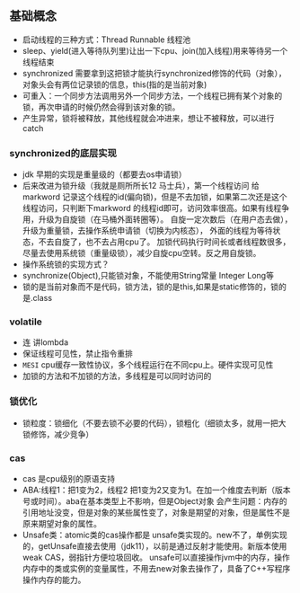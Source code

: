 ## 基础概念
* 启动线程的三种方式：Thread Runnable 线程池
* sleep、yield(进入等待队列里)让出一下cpu、join(加入线程)用来等待另一个线程结束
* synchronized 需要拿到这把锁才能执行synchronized修饰的代码（对象），
对象头会有两位记录锁的信息，this(指的是当前对象)
* 可重入：一个同步方法调用另外一个同步方法，一个线程已拥有某个对象的锁，再次申请的时候仍然会得到该对象的锁。
* 产生异常，锁将被释放，其他线程就会冲进来，想让不被释放，可以进行catch

### synchronized的底层实现  
* jdk 早期的实现是重量级的（都要去os申请锁）
* 后来改进为锁升级（我就是厕所所长12 马士兵），第一个线程访问 给markword
记录这个线程的id(偏向锁)，但是不去加锁，如果第二次还是这个线程访问，只判断下markword
的线程id即可，访问效率很高。如果有线程争用，升级为自旋锁（在马桶外面转圈等）。
自旋一定次数后（在用户态去做），升级为重量锁，去操作系统申请锁（切换为内核态），
外面的线程为等待状态，不去自旋了，也不去占用cpu了。
加锁代码执行时间长或者线程数很多，尽量去使用系统锁（重量级锁），减少自旋cpu空转。反之用自旋锁。
* 操作系统锁的实现方式？
* synchronize(Object),只能锁对象，不能使用String常量 Integer Long等
* 锁的是当前对象而不是代码，锁方法，锁的是this,如果是static修饰的，锁的是.class

### volatile  
* 连 讲lombda  
* 保证线程可见性，禁止指令重排
* `MESI` cpu缓存一致性协议，多个线程运行在不同cpu上。硬件实现可见性
* 加锁的方法和不加锁的方法，多线程是可以同时访问的  
### 锁优化
* 锁粒度：锁细化（不要去锁不必要的代码），锁粗化（细锁太多，就用一把大锁修饰，减少竞争）
### cas  
* cas 是cpu级别的原语支持
* ABA:线程1：把1变为2，线程2 把1变为2又变为1。在加一个维度去判断（版本号或时间）。aba在基本类型上不影响，但是Object对象 会产生问题：内存的引用地址没变，但是对象的某些属性变了，对象是期望的对象，但是属性不是原来期望对象的属性。
* Unsafe类：atomic类的cas操作都是 unsafe类实现的。new不了，单例实现的，getUnsafe直接去使用（jdk11），以前是通过反射才能使用。新版本使用weak CAS，弱指针方便垃圾回收。
unsafe可以直接操作jvm中的内存，操作内存中的类或实例的变量属性，不用去new对象去操作了，具备了C++写程序操作内存的能力。























